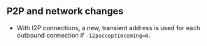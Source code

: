 P2P and network changes
-----------------------

- With I2P connections, a new, transient address is used for each outbound
  connection if `-i2pacceptincoming=0`.
